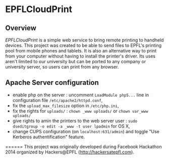 # EPFLCloudPrint

## Overview

*EPFLCloudPrint* is a simple web service to bring remote printing to handheld devices.
This project was created to be able to send files to EPFL's printing pool from mobile phones and tablets. It is also an alternative way to print from your computer without having to install the printer's driver.
Its uses aren't limited to our university but can be ported to any company or university server, so users can print from any browser.

## Apache Server configuration

- enable php on the server : uncomment `LoadModule php5...` line in configuration file `/etc/apache2/httpd.conf`,
- fix the `upload_max_filesize` option in `/etc/php.ini`,
- fix the rights for `uploads/` : `chown _www uploads/` or `chown var_www uploads/`
- give rights to amin the printers to the web server user : `sudo dseditgroup -o edit -a _www -t user lpadmin` for OS X,
- change CUPS configuration (on `localhost:631/admin`) and toggle "Use Kerberos authentification" feature.

======
This project was originally developed during Facebook Hackathon 2014 organized by Hackers@EPFL (http://hackersatepfl.com).
